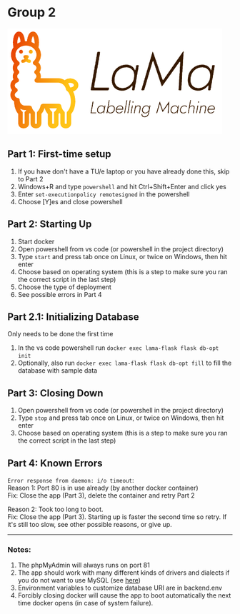 # Group 2 

![LaMa logo](/frontend/assets/lama_nobg.png)

## Part 1: First-time setup
1. If you have don't have a TU/e laptop or you have already done this, skip to Part 2
2. Windows+R and type `powershell` and hit Ctrl+Shift+Enter and click yes
3. Enter `set-executionpolicy remotesigned` in the powershell
4. Choose [Y]es and close powershell

## Part 2: Starting Up
1. Start docker
2. Open powershell from vs code (or powershell in the project directory)
3. Type `start` and press tab once on Linux, or twice on Windows, then hit enter
4. Choose based on operating system (this is a step to make sure you ran the correct script in the last step)
5. Choose the type of deployment
6. See possible errors in Part 4

## Part 2.1: Initializing Database
Only needs to be done the first time
1. In the vs code powershell run `docker exec lama-flask flask db-opt init`
2. Optionally, also run `docker exec lama-flask flask db-opt fill` to fill the database with sample data

## Part 3: Closing Down
1. Open powershell from vs code (or powershell in the project directory)
2. Type `stop` and press tab once on Linux, or twice on Windows, then hit enter
3. Choose based on operating system (this is a step to make sure you ran the correct script in the last step)

## Part 4: Known Errors
`Error response from daemon: i/o timeout`:<br />
Reason 1: Port 80 is in use already (by another docker container) <br />
Fix: Close the app (Part 3), delete the container and retry Part 2 <br />

Reason 2: Took too long to boot. <br />
Fix: Close the app (Part 3). Starting up is faster the second time so retry. If it's still too slow, see other possible reasons, or give up.

---

### Notes:
1. The phpMyAdmin will always runs on port 81
2. The app should work with many different kinds of drivers and dialects if you do not want to use MySQL
    (see [here](https://docs.sqlalchemy.org/en/14/core/engines.html))
3. Environment variables to customize database URI are in backend\.env
4. Forcibly closing docker will cause the app to boot automatically the next time docker opens (in case of system failure).
